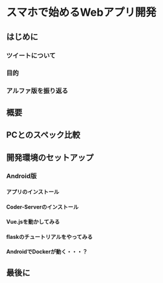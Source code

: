 # スマホで始めるWebアプリ開発

## はじめに

### ツイートについて

### 目的

### アルファ版を振り返る

## 概要

## PCとのスペック比較

## 開発環境のセットアップ

### Android版

#### アプリのインストール

#### Coder-Serverのインストール

#### Vue.jsを動かしてみる

#### flaskのチュートリアルをやってみる

#### AndroidでDockerが動く・・・？

## 最後に
